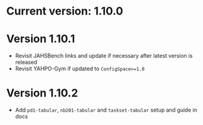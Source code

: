 # Current version: 1.10.0

# Version 1.10.1

 * Revisit JAHSBench links and update if necessary after latest version is released
 * Revisit YAHPO-Gym if updated to `ConfigSpace>=1.0`

# Version 1.10.2

 * Add `pd1-tabular`, `nb201-tabular` and `taskset-tabular` setup and guide in docs